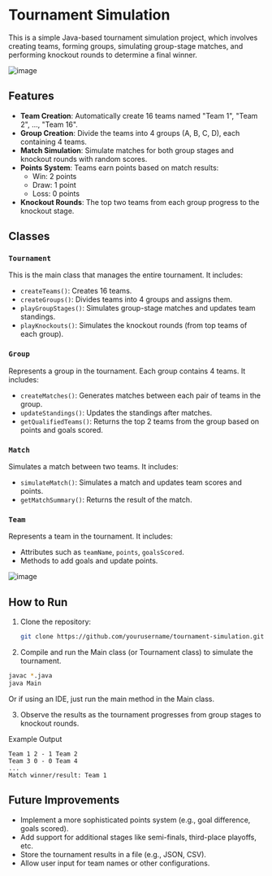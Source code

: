 # Tournament Simulation

This is a simple Java-based tournament simulation project, which involves creating teams, forming groups, simulating group-stage matches, and performing knockout rounds to determine a final winner.

![image](https://github.com/user-attachments/assets/2dbae864-c2aa-43ae-b7b0-e63b6f63cff9)


## Features

- **Team Creation**: Automatically create 16 teams named "Team 1", "Team 2", ..., "Team 16".
- **Group Creation**: Divide the teams into 4 groups (A, B, C, D), each containing 4 teams.
- **Match Simulation**: Simulate matches for both group stages and knockout rounds with random scores.
- **Points System**: Teams earn points based on match results:
  - Win: 2 points
  - Draw: 1 point
  - Loss: 0 points
- **Knockout Rounds**: The top two teams from each group progress to the knockout stage.

## Classes

### `Tournament`
This is the main class that manages the entire tournament. It includes:
- `createTeams()`: Creates 16 teams.
- `createGroups()`: Divides teams into 4 groups and assigns them.
- `playGroupStages()`: Simulates group-stage matches and updates team standings.
- `playKnockouts()`: Simulates the knockout rounds (from top teams of each group).

### `Group`
Represents a group in the tournament. Each group contains 4 teams. It includes:
- `createMatches()`: Generates matches between each pair of teams in the group.
- `updateStandings()`: Updates the standings after matches.
- `getQualifiedTeams()`: Returns the top 2 teams from the group based on points and goals scored.

### `Match`
Simulates a match between two teams. It includes:
- `simulateMatch()`: Simulates a match and updates team scores and points.
- `getMatchSummary()`: Returns the result of the match.

### `Team`
Represents a team in the tournament. It includes:
- Attributes such as `teamName`, `points`, `goalsScored`.
- Methods to add goals and update points.

![image](https://github.com/user-attachments/assets/cc3d9be9-126b-45d5-8f5f-68f2cdf827a1)


## How to Run

1. Clone the repository:

   ```bash
   git clone https://github.com/yourusername/tournament-simulation.git
   ```
2. Compile and run the Main class (or Tournament class) to simulate the tournament.

```bash
javac *.java
java Main
```
Or if using an IDE, just run the main method in the Main class.

3. Observe the results as the tournament progresses from group stages to knockout rounds.

Example Output
```text
Team 1 2 - 1 Team 2
Team 3 0 - 0 Team 4
...
Match winner/result: Team 1
```
## Future Improvements
 - Implement a more sophisticated points system (e.g., goal difference, goals scored).
 - Add support for additional stages like semi-finals, third-place playoffs, etc.
 - Store the tournament results in a file (e.g., JSON, CSV).
 - Allow user input for team names or other configurations.
